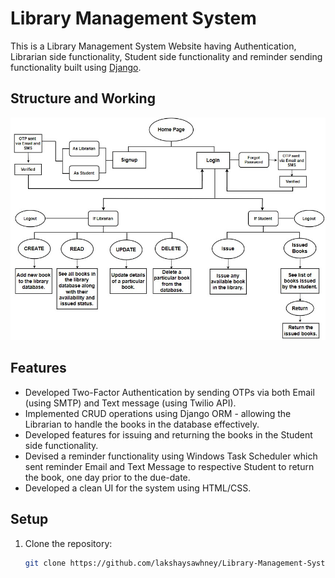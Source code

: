 # Library Management System

This is a Library Management System Website having Authentication, Librarian side functionality, Student side functionality and reminder sending functionality built using [Django](https://www.djangoproject.com/).

## Structure and Working
![Webchart](images/Webchart.jpg)

## Features

- Developed Two-Factor Authentication by sending OTPs via both Email (using SMTP) and Text message (using Twilio API).
- Implemented CRUD operations using Django ORM - allowing the Librarian to handle the books in the database effectively.
- Developed features for issuing and returning the books in the Student side functionality.
- Devised a reminder functionality using Windows Task Scheduler which sent reminder Email and Text Message to respective Student to return the book, one day prior to the due-date.
- Developed a clean UI for the system using HTML/CSS.

## Setup

1. Clone the repository:
   ```sh
   git clone https://github.com/lakshaysawhney/Library-Management-System.git
